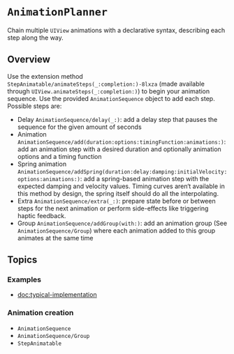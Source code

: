 # ``AnimationPlanner``

Chain multiple `UIView` animations with a declarative syntax, describing each step along the way.

## Overview

Use the extension method ``StepAnimatable/animateSteps(_:completion:)-8lxza`` (made available through `UIView.animateSteps(_:completion:)`) to begin your animation sequence. Use the provided ``AnimationSequence`` object to add each step. Possible steps are:
- Delay ``AnimationSequence/delay(_:)``: add a delay step that pauses the sequence for the given amount of seconds
- Animation ``AnimationSequence/add(duration:options:timingFunction:animations:)``: add an animation step with a desired duration and optionally animation options and a timing function
- Spring animation ``AnimationSequence/addSpring(duration:delay:damping:initialVelocity:options:animations:)``: add a spring-based animation step with the expected damping and velocity values. Timing curves aren‘t available in this method by design, the spring itself should do all the interpolating.
- Extra ``AnimationSequence/extra(_:)``: prepare state before or between steps for the next animation or perform side-effects like triggering haptic feedback.
- Group ``AnimationSequence/addGroup(with:)``: add an animation group (See ``AnimationSequence/Group``) where each animation added to this group animates at the same time

## Topics

### Examples

- <doc:typical-implementation>

### Animation creation

- ``AnimationSequence``
- ``AnimationSequence/Group``
- ``StepAnimatable``
